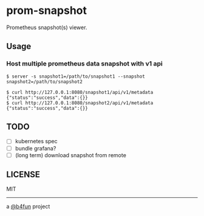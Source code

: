 # prom-snapshot

Prometheus snapshot(s) viewer.

## Usage

### Host multiple prometheus data snapshot with v1 api

```
$ server -s snapshot1=/path/to/snapshot1 --snapshot snapshot2=/path/to/snapshot2
```

```
$ curl http://127.0.0.1:8080/snapshot1/api/v1/metadata
{"status":"success","data":{}}
$ curl http://127.0.0.1:8080/snapshot2/api/v1/metadata
{"status":"success","data":{}}
```

## TODO

- [ ] kubernetes spec
- [ ] bundle grafana?
- [ ] (long term) download snapshot from remote

## LICENSE

MIT

---

a [@b4fun][@b4fun] project

[@b4fun]: https://www.build4.fun
